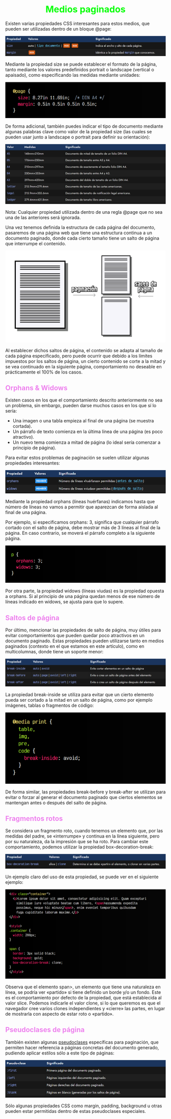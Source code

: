 # <span style="color:lime"><center>Medios paginados</center></span>

Existen varias propiedades CSS interesantes para estos medios, que pueden ser utilizadas dentro de un bloque @page:

![alt text](./imagenes-medios-paginados/image.png)

Mediante la propiedad size se puede establecer el formato de la página, tanto mediante los valores predefinidos portrait o landscape (vertical o apaisado), como especificando las medidas mediante unidades:

![alt text](./imagenes-medios-paginados/image-1.png)

De forma adicional, también puedes indicar el tipo de documento mediante algunas palabras clave como valor de la propiedad size (las cuales se pueden usar junto a landscape o portrait para definir su orientación):

![alt text](./imagenes-medios-paginados/image-2.png)

Nota: Cualquier propiedad utilizada dentro de una regla @page que no sea una de las anteriores será ignorada.

Una vez tenemos definida la estructura de cada página del documento, pasaremos de una página web que tiene una estructura continua a un documento paginado, donde cada cierto tamaño tiene un salto de página que interrumpe el contenido.

![alt text](./imagenes-medios-paginados/paginacion.png)

Al establecer dichos saltos de página, el contenido se adapta al tamaño de cada página especificado, pero puede ocurrir que debido a los límites impuestos por los saltos de página, un cierto contenido se corte a la mitad y se vea continuado en la siguiente página, comportamiento no deseable en prácticamente el 100% de los casos.

## <span style="color:violet">Orphans & Widows</span>
Existen casos en los que el comportamiento descrito anteriormente no sea un problema, sin embargo, pueden darse muchos casos en los que sí lo sería:

   - Una imagen o una tabla empieza al final de una página (se muestra cortada).
   - Un párrafo de texto comienza en la última línea de una página (es poco atractivo).
   - Un nuevo tema comienza a mitad de página (lo ideal sería comenzar a principio de página).

Para evitar estos problemas de paginación se suelen utilizar algunas propiedades interesantes:

![alt text](./imagenes-medios-paginados/image-3.png)

Mediante la propiedad orphans (líneas huérfanas) indicamos hasta que número de líneas no vamos a permitir que aparezcan de forma aislada al final de una página.

Por ejemplo, si especificamos orphans: 3, significa que cualquier párrafo cortado con el salto de página, debe mostrar más de 3 líneas al final de la página. En caso contrario, se moverá el párrafo completo a la siguiente página.

![alt text](./imagenes-medios-paginados/image-4.png)

Por otra parte, la propiedad widows (líneas viudas) es la propiedad opuesta a orphans. Si al principio de una página quedan menos de ese número de líneas indicado en widows, se ajusta para que lo supere.

## <span style="color:violet">Saltos de página</span>
Por último, mencionar las propiedades de salto de página, muy útiles para evitar comportamientos que pueden quedar poco atractivos en un documento paginado. Estas propiedades pueden utilizarse tanto en medios paginados (contexto en el que estamos en este artículo), como en multicolumnas, donde tiene un soporte menor:

![alt text](./imagenes-medios-paginados/image-5.png)

La propiedad break-inside se utiliza para evitar que un cierto elemento pueda ser cortado a la mitad en un salto de página, como por ejemplo imágenes, tablas o fragmentos de código:

![alt text](./imagenes-medios-paginados/image-6.png)

De forma similar, las propiedades break-before y break-after se utilizan para evitar o forzar al generar el documento paginado que ciertos elementos se mantengan antes o después del salto de página.

## <span style="color:violet">Fragmentos rotos</span>
Se considera un fragmento roto, cuando tenemos un elemento que, por las medidas del padre, se «interrumpe» y continua en la línea siguiente, pero por su naturaleza, da la impresión que se ha roto. Para cambiar este comportamiento, podemos utilizar la propiedad box-decoration-break:

![alt text](./imagenes-medios-paginados/image-7.png)

Un ejemplo claro del uso de esta propiedad, se puede ver en el siguiente ejemplo:

![alt text](./imagenes-medios-paginados/image-8.png)

Observa que el elemento span>, un elemento que tiene una naturaleza en línea, se podría ver «partido» si tiene definido un borde y/o un fondo. Este es el comportamiento por defecto de la propiedad, que está establecida al valor slice. Podemos indicarle el valor clone, si lo que queremos es que el navegador cree varios clones independientes y «cierre» las partes, en lugar de mostrarla con aspecto de estar roto o «partido».

## <span style="color:violet">Pseudoclases de página</span>
También existen algunas [pseudoclases](https://lenguajecss.com/css/pseudoclases/que-son/) específicas para paginación, que permiten hacer referencia a páginas concretas del documento generado, pudiendo aplicar estilos sólo a este tipo de páginas:

![alt text](./imagenes-medios-paginados/image-9.png)

Sólo algunas propiedades CSS como margin, padding, background u otras pueden estar permitidas dentro de estas pseudoclases especiales.